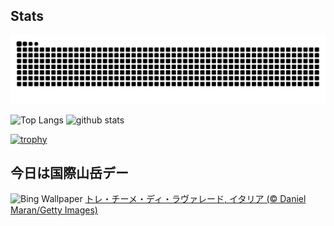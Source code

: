## Stats
<picture>
  <source media="(prefers-color-scheme: dark)" srcset="https://raw.githubusercontent.com/ba230t/ba230t/output/github-contribution-grid-snake-dark.svg">
  <source media="(prefers-color-scheme: light)" srcset="https://raw.githubusercontent.com/ba230t/ba230t/output/github-contribution-grid-snake.svg">
  <img alt="github contribution grid snake animation" src="https://raw.githubusercontent.com/ba230t/ba230t/output/github-contribution-grid-snake.svg">
</picture>

<p align="left">
  <img alt="Top Langs" height="150px" src="https://github-readme-stats.vercel.app/api/top-langs/?username=ba230t&layout=compact&theme=transparent" />
  <img alt="github stats" height="150px" src="https://github-readme-stats.vercel.app/api?username=ba230t&theme=transparent" />
</p>

[![trophy](https://github-profile-trophy.vercel.app/?username=ba230t&theme=transparent&column=7)](https://github.com/ryo-ma/github-profile-trophy)


<!-- Bing Wallpaper Start -->
## 今日は国際山岳デー
![Bing Wallpaper](https://www.bing.com/th?id=OHR.DolomitesSky_JA-JP9035342357_1920x1080.jpg&rf=LaDigue_1920x1080.jpg&pid=hp)
[トレ・チーメ・ディ・ラヴァレード, イタリア (© Daniel Maran/Getty Images)](https://www.bing.com/search?q=%E3%83%88%E3%83%AC%E3%83%BB%E3%83%81%E3%83%BC%E3%83%A1%E3%83%BB%E3%83%87%E3%82%A3%E3%83%BB%E3%83%A9%E3%83%B4%E3%82%A1%E3%83%AC%E3%83%BC%E3%83%89&form=hpcapt&filters=HpDate%3a%2220241210_1500%22)
<!-- Bing Wallpaper End -->
